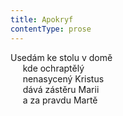 ```yaml
---
title: Apokryf
contentType: prose
---
```


Usedám ke stolu v domě  
     kde ochraptělý  
     nenasycený Kristus  
     dává zástěru Marii  
     a za pravdu Martě
